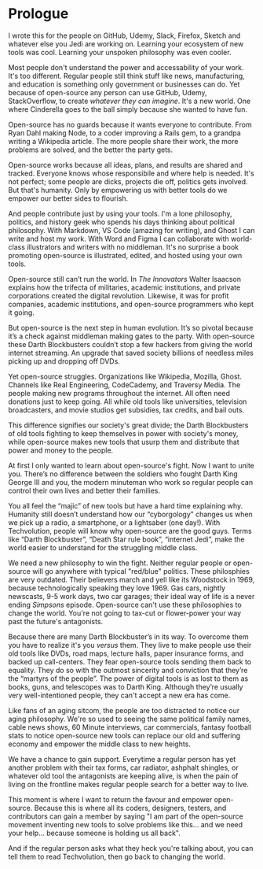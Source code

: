 # Prologue

I wrote this for the people on GitHub, Udemy, Slack, Firefox, Sketch and whatever else you Jedi are working on. Learning your ecosystem of new tools was cool. Learning your unspoken philosophy was even cooler.

Most people don't understand the power and accessability of your work. It's too different. Regular people still think stuff like news, manufacturing, and education is something only government or businesses can do. Yet because of open-source any person can use GitHub, Udemy, StackOverflow, to create _whatever they can imagine_. It's a new world. One where Cinderella goes to the ball simply because she wanted to have fun.

Open-source has no guards because it wants everyone to contribute. From Ryan Dahl making Node, to a coder improving a Rails gem, to a grandpa writing a Wikipedia article. The more people share their work, the more problems are solved, and the better the party gets.

Open-source works because all ideas, plans, and results are shared and tracked. Everyone knows whose responsibile and where help is needed. It's not perfect; some people are dicks, projects die off, politics gets involved. But that's humanity. Only by empowering us with better tools do we empower our better sides to flourish.

And people contribute just by using your tools. I'm a lone philosophy, politics, and history geek who spends his days thinking about political philosophy. With Markdown, VS Code (amazing for writing), and Ghost I can write and host my work. With Word and Figma I can collaborate with world-class illustrators and writers with no middleman. It's no surprise a book promoting open-source is illustrated, edited, and hosted using your own tools.

Open-source still can’t run the world. In _The Innovators_ Walter Isaacson explains how the trifecta of militaries, academic institutions, and private corporations created the digital revolution. Likewise, it was for profit companies, academic institutions, and open-source programmers who kept it going.

But open-source is the next step in human evolution. It’s so pivotal because it’s a check against middleman making gates to the party. With open-source these Darth Blockbusters couldn’t stop a few hackers from giving the world internet streaming. An upgrade that saved society billions of needless miles picking up and dropping off DVDs.

Yet open-source struggles. Organizations like Wikipedia, Mozilla, Ghost. Channels like Real Engineering, CodeCademy, and Traversy Media. The people making new programs throughout the internet. All often need donations just to keep going. All while old tools like universities, television broadcasters, and movie studios get subsidies, tax credits, and bail outs.

This difference signifies our society's great divide; the Darth Blockbusters of old tools fighting to keep themselves in power with society's money, while open-source makes new tools that usurp them and distribute that power and money to the people.

At first I only wanted to learn about open-source's fight. Now I want to unite you. There’s no difference between the soldiers who fought Darth King George III and you, the modern minuteman who work so regular people can control their own lives and better their families.

You all feel the “majic” of new tools but have a hard time explaining why. Humanity still doesn’t understand how our “cyborgology” changes us when we pick up a radio, a smartphone, or a lightsaber (one day!). With Techvolution, people will know why open-source are the good guys. Terms like “Darth Blockbuster”, “Death Star rule book”, “internet Jedi”, make the world easier to understand for the struggling middle class.

We need a new philosophy to win the fight. Neither regular people or open-source will go anywhere with typical "red/blue" politics. These philosphies are very outdated. Their believers march and yell like its Woodstock in 1969, because technologically speaking they love 1969. Gas cars, nightly newscasts, 9-5 work days, two car garages; their ideal way of life is a never ending _Simpsons_ episode. Open-source can't use these philosophies to change the world. You're not going to tax-cut or flower-power your way past the future's antagonists.

Because there are many Darth Blockbuster’s in its way. To overcome them you have to realize it's you _versus_ them. They live to make people use their old tools like DVDs, road maps, lecture halls, paper insurance forms, and backed up call-centers. They fear open-source tools sending them back to equality. They do so with the outmost sincerity and conviction that they’re the “martyrs of the people”. The power of digital tools is as lost to them as books, guns, and telescopes was to Darth King. Although they’re usually very well-intentioned people, they can't accept a new era has come.

Like fans of an aging sitcom, the people are too distracted to notice our aging philosophy. We're so used to seeing the same political family names, cable news shows, 60 Minute interviews, car commercials, fantasy football stats to notice open-source new tools can replace our old and suffering economy and empower the middle class to new heights.

We have a chance to gain support. Everytime a regular person has yet another problem with their tax forms, car radiator, ashphalt shingles, or whatever old tool the antagonists are keeping alive, is when the pain of living on the frontline makes regular people search for a better way to live.

This moment is where I want to return the favour and empower open-source. Because this is where all its coders, designers, testers, and contributors can gain a member by saying "I am part of the open-source movement inventing new tools to solve problems like this... and we need your help... because someone is holding us all back".

And if the regular person asks what they heck you're talking about, you can tell them to read Techvolution, then go back to changing the world.
